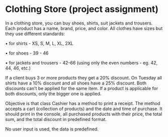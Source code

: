 # Clothing Store (project assignment)

In a clothing store, you can buy shoes, shirts, suit jackets and trousers.
Each product has a name, brand, price, and color.
All clothes have sizes but they use different standards:

• for shirts - XS, S, M, L, XL, 2XL

• for shoes - 39 - 46

• for jackets and trousers - 42-66 (using only the even numbers - eg. 42, 44, 46, etc.)

If a client buys 3 or more products they get a 20% discount. On Tuesday all shirts have a 10% discount and all
shoes have a 25% discount. Both discounts can’t be applied for the same item. If a product is applicable for both
discounts, only the bigger one is applied.

Objective is that class Cashier has a method to print a receipt. The method accepts a cart (collection of products)
and the date and time of purchase. It should print in the console, all purchased products with their price, the total
sum, and the total discount in predefined format.

No user input is used, the data is predefined.
